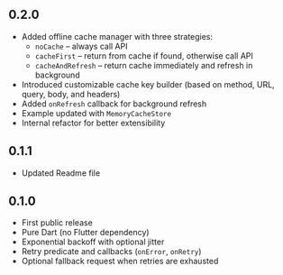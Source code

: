 ## 0.2.0

- Added offline cache manager with three strategies:
    - `noCache` – always call API
    - `cacheFirst` – return from cache if found, otherwise call API
    - `cacheAndRefresh` – return cache immediately and refresh in background
- Introduced customizable cache key builder (based on method, URL, query, body, and headers)
- Added `onRefresh` callback for background refresh
- Example updated with `MemoryCacheStore`
- Internal refactor for better extensibility

## 0.1.1

- Updated Readme file

## 0.1.0

- First public release
- Pure Dart (no Flutter dependency)
- Exponential backoff with optional jitter
- Retry predicate and callbacks (`onError`, `onRetry`)
- Optional fallback request when retries are exhausted
